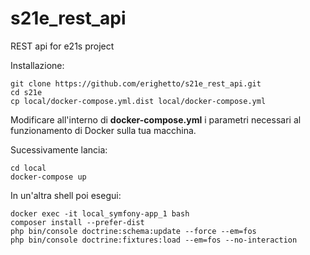 # s21e_rest_api
REST api for e21s project

Installazione:

    git clone https://github.com/erighetto/s21e_rest_api.git  
    cd s21e  
    cp local/docker-compose.yml.dist local/docker-compose.yml  

Modificare all'interno di **docker-compose.yml** i parametri necessari al funzionamento di Docker sulla tua macchina.


Sucessivamente lancia:

    cd local
    docker-compose up

In un'altra shell poi esegui:
    
    docker exec -it local_symfony-app_1 bash
    composer install --prefer-dist
    php bin/console doctrine:schema:update --force --em=fos
    php bin/console doctrine:fixtures:load --em=fos --no-interaction
    
    
